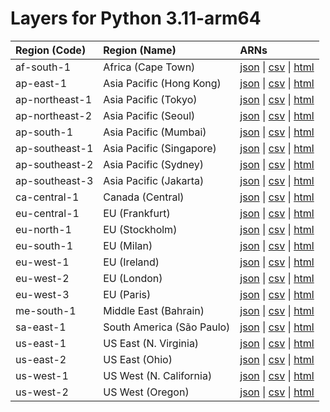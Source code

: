 # Layers for Python 3.11-arm64


| Region (Code) | Region (Name)| ARNs|
| :------------- |:--------|:--------|
| af-south-1 |Africa (Cape Town)| [json](https://api.klayers.cloud/api/v2/p3.12-arm64/layers/latest/af-south-1/json) \| [csv](https://api.klayers.cloud/api/v2/p3.12-arm64/layers/latest/af-south-1/csv) \| [html](https://api.klayers.cloud/api/v2/p3.12-arm64/layers/latest/af-south-1/html)|
| ap-east-1 | Asia Pacific (Hong Kong)| [json](https://api.klayers.cloud/api/v2/p3.12-arm64/layers/latest/ap-east-1/json) \| [csv](https://api.klayers.cloud/api/v2/p3.12-arm64/layers/latest/ap-east-1/csv) \| [html](https://api.klayers.cloud/api/v2/p3.12-arm64/layers/latest/ap-east-1/html)|
| ap-northeast-1 |Asia Pacific (Tokyo)| [json](https://api.klayers.cloud/api/v2/p3.12-arm64/layers/latest/ap-northeast-1/json) \| [csv](https://api.klayers.cloud/api/v2/p3.12-arm64/layers/latest/ap-northeast-1/csv) \| [html](https://api.klayers.cloud/api/v2/p3.12-arm64/layers/latest/ap-northeast-1/html)|
| ap-northeast-2 |Asia Pacific (Seoul)| [json](https://api.klayers.cloud/api/v2/p3.12-arm64/layers/latest/ap-northeast-2/json) \| [csv](https://api.klayers.cloud/api/v2/p3.12-arm64/layers/latest/ap-northeast-2/csv) \| [html](https://api.klayers.cloud/api/v2/p3.12-arm64/layers/latest/ap-northeast-2/html)|
| ap-south-1 |Asia Pacific (Mumbai)| [json](https://api.klayers.cloud/api/v2/p3.12-arm64/layers/latest/ap-south-1/json) \| [csv](https://api.klayers.cloud/api/v2/p3.12-arm64/layers/latest/ap-south-1/csv) \| [html](https://api.klayers.cloud/api/v2/p3.12-arm64/layers/latest/ap-south-1/html)|
| ap-southeast-1 |Asia Pacific (Singapore)| [json](https://api.klayers.cloud/api/v2/p3.12-arm64/layers/latest/ap-southeast-1/json) \| [csv](https://api.klayers.cloud/api/v2/p3.12-arm64/layers/latest/ap-southeast-1/csv) \| [html](https://api.klayers.cloud/api/v2/p3.12-arm64/layers/latest/ap-southeast-1/html)|
| ap-southeast-2 |Asia Pacific (Sydney)| [json](https://api.klayers.cloud/api/v2/p3.12-arm64/layers/latest/ap-southeast-2/json) \| [csv](https://api.klayers.cloud/api/v2/p3.12-arm64/layers/latest/ap-southeast-2/csv) \| [html](https://api.klayers.cloud/api/v2/p3.12-arm64/layers/latest/ap-southeast-2/html)|
| ap-southeast-3 |Asia Pacific (Jakarta)| [json](https://api.klayers.cloud/api/v2/p3.12-arm64/layers/latest/ap-southeast-3/json) \| [csv](https://api.klayers.cloud/api/v2/p3.12-arm64/layers/latest/ap-southeast-3/csv) \| [html](https://api.klayers.cloud/api/v2/p3.12-arm64/layers/latest/ap-southeast-3/html)|
| ca-central-1 |Canada (Central)| [json](https://api.klayers.cloud/api/v2/p3.12-arm64/layers/latest/ca-central-1/json) \| [csv](https://api.klayers.cloud/api/v2/p3.12-arm64/layers/latest/ca-central-1/csv) \| [html](https://api.klayers.cloud/api/v2/p3.12-arm64/layers/latest/ca-central-1/html)|
| eu-central-1 |EU (Frankfurt)| [json](https://api.klayers.cloud/api/v2/p3.12-arm64/layers/latest/eu-central-1/json) \| [csv](https://api.klayers.cloud/api/v2/p3.12-arm64/layers/latest/eu-central-1/csv) \| [html](https://api.klayers.cloud/api/v2/p3.12-arm64/layers/latest/eu-central-1/html)|
| eu-north-1 |EU (Stockholm)| [json](https://api.klayers.cloud/api/v2/p3.12-arm64/layers/latest/eu-north-1/json) \| [csv](https://api.klayers.cloud/api/v2/p3.12-arm64/layers/latest/eu-north-1/csv) \| [html](https://api.klayers.cloud/api/v2/p3.12-arm64/layers/latest/eu-north-1/html)|
| eu-south-1 |EU (Milan)| [json](https://api.klayers.cloud/api/v2/p3.12-arm64/layers/latest/eu-south-1/json) \| [csv](https://api.klayers.cloud/api/v2/p3.12-arm64/layers/latest/eu-south-1/csv) \| [html](https://api.klayers.cloud/api/v2/p3.12-arm64/layers/latest/eu-south-1/html)|
| eu-west-1 |EU (Ireland)| [json](https://api.klayers.cloud/api/v2/p3.12-arm64/layers/latest/eu-west-1/json) \| [csv](https://api.klayers.cloud/api/v2/p3.12-arm64/layers/latest/eu-west-1/csv) \| [html](https://api.klayers.cloud/api/v2/p3.12-arm64/layers/latest/eu-west-1/html)|
| eu-west-2 |EU (London)| [json](https://api.klayers.cloud/api/v2/p3.12-arm64/layers/latest/eu-west-2/json) \| [csv](https://api.klayers.cloud/api/v2/p3.12-arm64/layers/latest/eu-west-2/csv) \| [html](https://api.klayers.cloud/api/v2/p3.12-arm64/layers/latest/eu-west-2/html)|
| eu-west-3 |EU (Paris)| [json](https://api.klayers.cloud/api/v2/p3.12-arm64/layers/latest/eu-west-3/json) \| [csv](https://api.klayers.cloud/api/v2/p3.12-arm64/layers/latest/eu-west-3/csv) \| [html](https://api.klayers.cloud/api/v2/p3.12-arm64/layers/latest/eu-west-3/html)|
| me-south-1 |Middle East (Bahrain)| [json](https://api.klayers.cloud/api/v2/p3.12-arm64/layers/latest/me-south-1/json) \| [csv](https://api.klayers.cloud/api/v2/p3.12-arm64/layers/latest/me-south-1/csv) \| [html](https://api.klayers.cloud/api/v2/p3.12-arm64/layers/latest/me-south-1/html)|
| sa-east-1 |South America (São Paulo)| [json](https://api.klayers.cloud/api/v2/p3.12-arm64/layers/latest/sa-east-1/json) \| [csv](https://api.klayers.cloud/api/v2/p3.12-arm64/layers/latest/sa-east-1/csv) \| [html](https://api.klayers.cloud/api/v2/p3.12-arm64/layers/latest/sa-east-1/html)|
| us-east-1 |US East (N. Virginia)| [json](https://api.klayers.cloud/api/v2/p3.12-arm64/layers/latest/us-east-1/json) \| [csv](https://api.klayers.cloud/api/v2/p3.12-arm64/layers/latest/us-east-1/csv) \| [html](https://api.klayers.cloud/api/v2/p3.12-arm64/layers/latest/us-east-1/html)|
| us-east-2 |US East (Ohio)| [json](https://api.klayers.cloud/api/v2/p3.12-arm64/layers/latest/us-east-2/json) \| [csv](https://api.klayers.cloud/api/v2/p3.12-arm64/layers/latest/us-east-2/csv) \| [html](https://api.klayers.cloud/api/v2/p3.12-arm64/layers/latest/us-east-2/html)|
| us-west-1 |US West (N. California)| [json](https://api.klayers.cloud/api/v2/p3.12-arm64/layers/latest/us-west-1/json) \| [csv](https://api.klayers.cloud/api/v2/p3.12-arm64/layers/latest/us-west-1/csv) \| [html](https://api.klayers.cloud/api/v2/p3.12-arm64/layers/latest/us-west-1/html)|
| us-west-2 |US West (Oregon)| [json](https://api.klayers.cloud/api/v2/p3.12-arm64/layers/latest/us-west-2/json) \| [csv](https://api.klayers.cloud/api/v2/p3.12-arm64/layers/latest/us-west-2/csv) \| [html](https://api.klayers.cloud/api/v2/p3.12-arm64/layers/latest/us-west-2/html)|